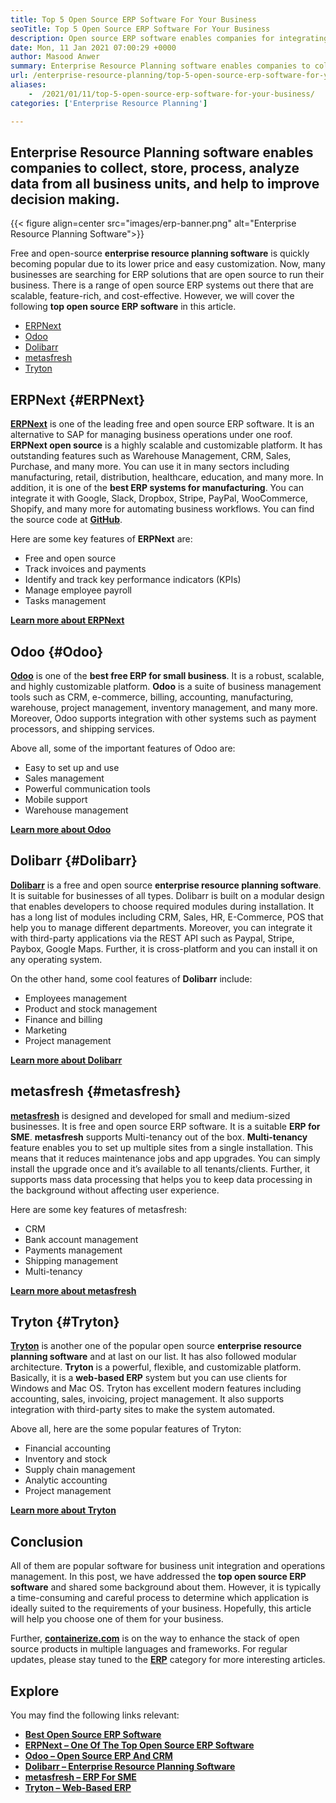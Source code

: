 ```yaml
---
title: Top 5 Open Source ERP Software For Your Business
seoTitle: Top 5 Open Source ERP Software For Your Business
description: Open source ERP software enables companies for integrating and managing all business units from a single suite in cost-effective way.
date: Mon, 11 Jan 2021 07:00:29 +0000
author: Masood Anwer
summary: Enterprise Resource Planning software enables companies to collect, store, process, analyze data from all business units, and help to improve decision making.
url: /enterprise-resource-planning/top-5-open-source-erp-software-for-your-business/
aliases: 
    -  /2021/01/11/top-5-open-source-erp-software-for-your-business/
categories: ['Enterprise Resource Planning']

---
```

## Enterprise Resource Planning software enables companies to collect, store, process, analyze data from all business units, and help to improve decision making.

{{< figure align=center src="images/erp-banner.png" alt="Enterprise Resource Planning Software">}}  

Free and open-source **enterprise resource planning software** is quickly becoming popular due to its lower price and easy customization. Now, many businesses are searching for ERP solutions that are open source to run their business. There is a range of open source ERP systems out there that are scalable, feature-rich, and cost-effective. However, we will cover the following **top open source ERP software** in this article.

  * [ERPNext][1]
  * [Odoo][2]
  * [Dolibarr][3]
  * [metasfresh][4]
  * [Tryton][5]

## ERPNext {#ERPNext}

[**ERPNext**][6] is one of the leading free and open source ERP software. It is an alternative to SAP for managing business operations under one roof. **ERPNext open source** is a highly scalable and customizable platform. It has outstanding features such as Warehouse Management, CRM, Sales, Purchase, and many more. You can use it in many sectors including manufacturing, retail, distribution, healthcare, education, and many more. In addition, it is one of the **best ERP systems for manufacturing**. You can integrate it with Google, Slack, Dropbox, Stripe, PayPal, WooCommerce, Shopify, and many more for automating business workflows. You can find the source code at [**GitHub**][7].

Here are some key features of **ERPNext** are:

  * Free and open source
  * Track invoices and payments
  * Identify and track key performance indicators (KPIs)
  * Manage employee payroll
  * Tasks management

[**Learn more about ERPNext**][8]

## Odoo {#Odoo}

[**Odoo**][9] is one of the **best free ERP for small business**. It is a robust, scalable, and highly customizable platform. **Odoo** is a suite of business management tools such as CRM, e-commerce, billing, accounting, manufacturing, warehouse, project management, inventory management, and many more. Moreover, Odoo supports integration with other systems such as payment processors, and shipping services.

Above all, some of the important features of Odoo are:

  * Easy to set up and use
  * Sales management
  * Powerful communication tools
  * Mobile support
  * Warehouse management

[**Learn more about Odoo**][10]

## Dolibarr {#Dolibarr}

[**Dolibarr**][11] is a free and open source **enterprise resource planning software**. It is suitable for businesses of all types. Dolibarr is built on a modular design that enables developers to choose required modules during installation. It has a long list of modules including CRM, Sales, HR, E-Commerce, POS that help you to manage different departments. Moreover, you can integrate it with third-party applications via the REST API such as Paypal, Stripe, Paybox, Google Maps. Further, it is cross-platform and you can install it on any operating system.

On the other hand, some cool features of **Dolibarr** include:

  * Employees management
  * Product and stock management
  * Finance and billing
  * Marketing
  * Project management

[**Learn more about Dolibarr**][12]

## metasfresh {#metasfresh}

[**metasfresh**][13] is designed and developed for small and medium-sized businesses. It is free and open source ERP software. It is a suitable **ERP for SME**. **metasfresh** supports Multi-tenancy out of the box. **Multi-tenancy** feature enables you to set up multiple sites from a single installation. This means that it reduces maintenance jobs and app upgrades. You can simply install the upgrade once and it’s available to all tenants/clients. Further, it supports mass data processing that helps you to keep data processing in the background without affecting user experience.

Here are some key features of metasfresh:

  * CRM
  * Bank account management
  * Payments management
  * Shipping management
  * Multi-tenancy

[**Learn more about metasfresh**][14]

## Tryton {#Tryton}

[**Tryton**][15] is another one of the popular open source **enterprise resource planning software** and at last on our list. It has also followed modular architecture. **Tryton** is a powerful, flexible, and customizable platform. Basically, it is a **web-based ERP** system but you can use clients for Windows and Mac OS. Tryton has excellent modern features including accounting, sales, invoicing, project management. It also supports integration with third-party sites to make the system automated.

Above all, here are the some popular features of Tryton:

  * Financial accounting
  * Inventory and stock
  * Supply chain management
  * Analytic accounting
  * Project management

[**Learn more about Tryton**][16]

## Conclusion

All of them are popular software for business unit integration and operations management. In this post, we have addressed the **top open source ERP software** and shared some background about them. However, it is typically a time-consuming and careful process to determine which application is ideally suited to the requirements of your business. Hopefully, this article will help you choose one of them for your business.

Further, [**containerize.com**][17] is on the way to enhance the stack of open source products in multiple languages and frameworks. For regular updates, please stay tuned to the [**ERP**][18] category for more interesting articles.

## Explore

You may find the following links relevant:

  * [**Best Open Source ERP Software**][19]
  * [**ERPNext – One Of The Top Open Source ERP Software**][20]
  * [**Odoo – Open Source ERP And CRM**][21]
  * [**Dolibarr – Enterprise Resource Planning Software**][12]
  * [**metasfresh – ERP For SME**][14]
  * [**Tryton – Web-Based ERP**][16]

 [1]: #ERPNext
 [2]: #Odoo
 [3]: #Dolibarr
 [4]: #metasfresh
 [5]: #Tryton
 [6]: https://products.containerize.com/erp/erpnext/
 [7]: https://github.com/frappe/erpnext
 [8]: https://erpnext.com/
 [9]: https://products.containerize.com/erp/odoo/
 [10]: https://www.odoo.com
 [11]: https://products.containerize.com/erp/dolibarr/
 [12]: https://products.containerize.com/erp/dolibarr
 [13]: https://products.containerize.com/erp/metasfresh/
 [14]: https://products.containerize.com/erp/metasfresh
 [15]: https://products.containerize.com/erp/tryton/
 [16]: https://products.containerize.com/erp/tryton
 [17]: https://containerize.com
 [18]: https://blog.containerize.com/category/enterprise-resource-planning/
 [19]: https://products.containerize.com/erp
 [20]: https://products.containerize.com/erp/erpnext
 [21]: https://products.containerize.com/erp/odoo